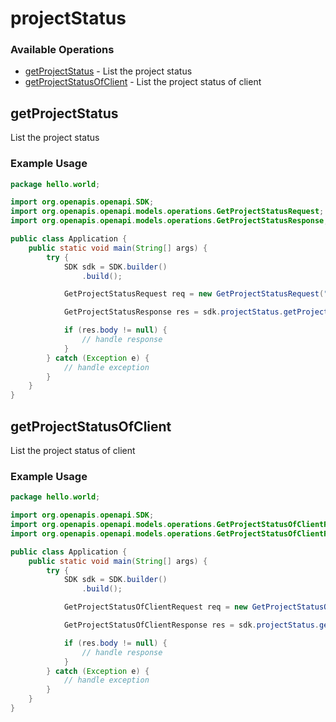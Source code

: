 # projectStatus

### Available Operations

* [getProjectStatus](#getprojectstatus) - List the project status
* [getProjectStatusOfClient](#getprojectstatusofclient) - List the project status of client

## getProjectStatus

List the project status

### Example Usage

```java
package hello.world;

import org.openapis.openapi.SDK;
import org.openapis.openapi.models.operations.GetProjectStatusRequest;
import org.openapis.openapi.models.operations.GetProjectStatusResponse;

public class Application {
    public static void main(String[] args) {
        try {
            SDK sdk = SDK.builder()
                .build();

            GetProjectStatusRequest req = new GetProjectStatusRequest("ipsam");            

            GetProjectStatusResponse res = sdk.projectStatus.getProjectStatus(req);

            if (res.body != null) {
                // handle response
            }
        } catch (Exception e) {
            // handle exception
        }
    }
}
```

## getProjectStatusOfClient

List the project status of client

### Example Usage

```java
package hello.world;

import org.openapis.openapi.SDK;
import org.openapis.openapi.models.operations.GetProjectStatusOfClientRequest;
import org.openapis.openapi.models.operations.GetProjectStatusOfClientResponse;

public class Application {
    public static void main(String[] args) {
        try {
            SDK sdk = SDK.builder()
                .build();

            GetProjectStatusOfClientRequest req = new GetProjectStatusOfClientRequest("voluptate", "autem");            

            GetProjectStatusOfClientResponse res = sdk.projectStatus.getProjectStatusOfClient(req);

            if (res.body != null) {
                // handle response
            }
        } catch (Exception e) {
            // handle exception
        }
    }
}
```
